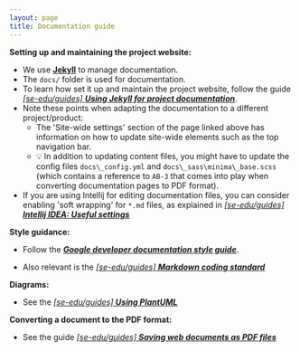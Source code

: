 ```yaml
---
layout: page
title: Documentation guide
---
```


**Setting up and maintaining the project website:**

* We use [**Jekyll**](https://jekyllrb.com/) to manage documentation.
* The `docs/` folder is used for documentation.
* To learn how set it up and maintain the project website, follow the guide
[_[se-edu/guides] **Using Jekyll for project documentation**_](https://se-education.org/guides/tutorials/jekyll.html).
* Note these points when adapting the documentation to a different project/product:
  * The 'Site-wide settings' section of the page linked above has information on how to update site-wide elements such 
  as the top navigation bar.
  * :bulb: In addition to updating content files, you might have to update the config files `docs\_config.yml` and
  `docs\_sass\minima\_base.scss` (which contains a reference to `AB-3` that comes into play when converting 
  documentation pages to PDF format).
* If you are using Intellij for editing documentation files, you can consider enabling 'soft wrapping' for `*.md` files,
as explained in
[_[se-edu/guides] **Intellij IDEA: Useful settings**_](https://tinyurl.com/3vsmn4yj)


**Style guidance:**

* Follow the [**_Google developer documentation style guide_**](https://developers.google.com/style).

* Also relevant is the
[_[se-edu/guides] **Markdown coding standard**_](https://se-education.org/guides/conventions/markdown.html)

**Diagrams:**

* See the [_[se-edu/guides] **Using PlantUML**_](https://se-education.org/guides/tutorials/plantUml.html)

**Converting a document to the PDF format:**

* See the guide
[_[se-edu/guides] **Saving web documents as PDF files**_](https://se-education.org/guides/tutorials/savingPdf.html)
